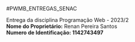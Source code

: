 #PWMB_ENTREGAS_SENAC

Entrega da disciplina Programação Web - 2023/2</br>
<b>Nome do Proprietário:</b> Renan Pereira Santos</br>
<b>Numero de Identificação:<b> 1142743497

